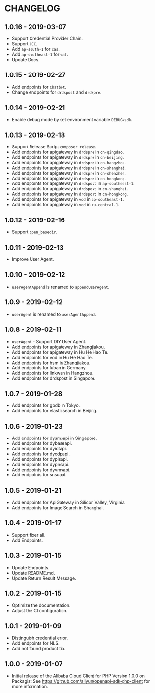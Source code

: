 # CHANGELOG

## 1.0.16 - 2019-03-07
- Support Credential Provider Chain.
- Support `CCC`.
- Add `ap-south-1` for `cas`.
- Add `ap-southeast-1` for `waf`.
- Update Docs.


## 1.0.15 - 2019-02-27
- Add endpoints for `Chatbot`.
- Change endpoints for `drdspost` and `drdspre`.


## 1.0.14 - 2019-02-21
- Enable debug mode by set environment variable `DEBUG=sdk`.


## 1.0.13 - 2019-02-18
- Support Release Script `composer release`.
- Add endpoints for apigateway in `drdspre` in `cn-qingdao`.
- Add endpoints for apigateway in `drdspre` in `cn-beijing`.
- Add endpoints for apigateway in `drdspre` in `cn-hangzhou`.
- Add endpoints for apigateway in `drdspre` in `cn-shanghai`.
- Add endpoints for apigateway in `drdspre` in `cn-shenzhen`.
- Add endpoints for apigateway in `drdspre` in `cn-hongkong`.
- Add endpoints for apigateway in `drdspost` in `ap-southeast-1`.
- Add endpoints for apigateway in `drdspost` in `cn-shanghai`.
- Add endpoints for apigateway in `drdspost` in `cn-hongkong`.
- Add endpoints for apigateway in `vod` in `ap-southeast-1`.
- Add endpoints for apigateway in `vod` in `eu-central-1`.


## 1.0.12 - 2019-02-16
- Support `open_basedir`.


## 1.0.11 - 2019-02-13
- Improve User Agent.


## 1.0.10 - 2019-02-12
- `userAgentAppend` is renamed to `appendUserAgent`.


## 1.0.9 - 2019-02-12
- `userAgent` is renamed to `userAgentAppend`.


## 1.0.8 - 2019-02-11
- `userAgent` - Support DIY User Agent.
- Add endpoints for apigateway in Zhangjiakou.
- Add endpoints for apigateway in Hu He Hao Te.
- Add endpoints for vod in Hu He Hao Te.
- Add endpoints for hsm in Zhangjiakou.
- Add endpoints for luban in Germany.
- Add endpoints for linkwan in Hangzhou.
- Add endpoints for drdspost in Singapore.


## 1.0.7 - 2019-01-28
- Add endpoints for gpdb in Tokyo.
- Add endpoints for elasticsearch in Beijing.


## 1.0.6 - 2019-01-23
- Add endpoints for dysmsapi in Singapore.
- Add endpoints for dybaseapi.
- Add endpoints for dyiotapi.
- Add endpoints for dycdpapi.
- Add endpoints for dyplsapi.
- Add endpoints for dypnsapi.
- Add endpoints for dyvmsapi.
- Add endpoints for snsuapi.


## 1.0.5 - 2019-01-21
- Add endpoints for ApiGateway in Silicon Valley, Virginia.
- Add endpoints for Image Search in Shanghai.


## 1.0.4 - 2019-01-17
- Support fixer all.
- Add Endpoints.


## 1.0.3 - 2019-01-15
- Update Endpoints.
- Update README.md.
- Update Return Result Message.


## 1.0.2 - 2019-01-15
- Optimize the documentation.
- Adjust the CI configuration.


## 1.0.1 - 2019-01-09
- Distinguish credential error.
- Add endpoints for NLS.
- Add not found product tip.


## 1.0.0 - 2019-01-07
- Initial release of the Alibaba Cloud Client for PHP Version 1.0.0 on Packagist See <https://github.com/aliyun/openapi-sdk-php-client> for more information.
